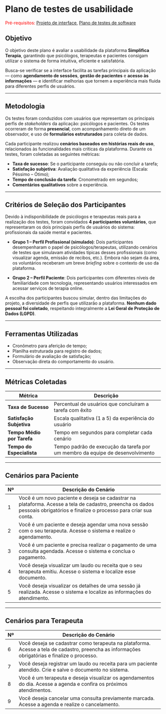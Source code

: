 # Plano de testes de usabilidade

<span style="color:red">Pré-requisitos: <a href="04-Projeto-interface.md"> Projeto de interface</a></span>, <a href="07-Plano-testes-software.md"> Plano de testes de software</a>

##  Objetivo

O objetivo deste plano é avaliar a usabilidade da plataforma **Simplifica Terapia**, garantindo que psicólogos, terapeutas e pacientes consigam utilizar o sistema de forma intuitiva, eficiente e satisfatória.

Busca-se verificar se a interface facilita as tarefas principais da aplicação — como **agendamento de sessões**, **gestão de pacientes** e **acesso às informações** — e identificar melhorias que tornem a experiência mais fluida para diferentes perfis de usuários.

---

##  Metodologia

Os testes foram conduzidos com usuários que representam os principais perfis de *stakeholders* da aplicação: psicólogos e pacientes. Os testes ocorreram de forma **presencial**, com acompanhamento direto de um observador, e uso de **formulários estruturados** para coleta de dados.

Cada participante realizou **cenários baseados em histórias reais de uso**, relacionados às funcionalidades mais críticas da plataforma. Durante os testes, foram coletadas as seguintes métricas:

- **Taxa de sucesso**: Se o participante conseguiu ou não concluir a tarefa;
- **Satisfação subjetiva**: Avaliação qualitativa da experiência (Escala: Péssimo – Ótimo);
- **Tempo de conclusão da tarefa**: Cronometrado em segundos;
- **Comentários qualitativos** sobre a experiência.

---

##  Critérios de Seleção dos Participantes

Devido à indisponibilidade de psicólogos e terapeutas reais para a realização dos testes, foram convidados **4 participantes voluntários**, que representaram os dois principais perfis de usuários do sistema: profissionais da saúde mental e pacientes.

- **Grupo 1 – Perfil Profissional (simulado)**: Dois participantes desempenharam o papel de psicólogos/terapeutas, utilizando cenários de testes que simulavam atividades típicas desses profissionais (como visualizar agenda, emissão de recibos, etc.). Embora não sejam da área, os voluntários receberam um breve *briefing* sobre o contexto de uso da plataforma.

- **Grupo 2 – Perfil Paciente**: Dois participantes com diferentes níveis de familiaridade com tecnologia, representando usuários interessados em acessar serviços de terapia online.

A escolha dos participantes buscou simular, dentro das limitações do projeto, a diversidade de perfis que utilizarão a plataforma. **Nenhum dado pessoal foi coletado**, respeitando integralmente a **Lei Geral de Proteção de Dados (LGPD)**.

---

##  Ferramentas Utilizadas

- Cronômetro para aferição de tempo;
- Planilha estruturada para registro de dados;
- Formulário de avaliação de satisfação;
- Observação direta do comportamento do usuário.

---

##  Métricas Coletadas

| Métrica               | Descrição                                                                 |
|-----------------------|---------------------------------------------------------------------------|
| **Taxa de Sucesso**   | Percentual de usuários que concluíram a tarefa com êxito                  |
| **Satisfação Subjetiva** | Escala qualitativa (1 a 5) da experiência do usuário                      |
| **Tempo Médio por Tarefa** | Tempo em segundos para completar cada cenário                        |
| **Tempo do Especialista** | Tempo padrão de execução da tarefa por um membro da equipe de desenvolvimento |

---

##  Cenários para Paciente

| Nº | Descrição do Cenário |
|----|------------------------|
| 1  | Você é um novo paciente e deseja se cadastrar na plataforma. Acesse a tela de cadastro, preencha os dados pessoais obrigatórios e finalize o processo para criar sua conta. |
| 2  | Você é um paciente e deseja agendar uma nova sessão com o seu terapeuta. Acesse o sistema e realize o agendamento. |
| 3  | Você é um paciente e precisa realizar o pagamento de uma consulta agendada. Acesse o sistema e conclua o pagamento. |
| 4  | Você deseja visualizar um laudo ou receita que o seu terapeuta emitiu. Acesse o sistema e localize esse documento. |
| 5  | Você deseja visualizar os detalhes de uma sessão já realizada. Acesse o sistema e localize as informações do atendimento. |


---

##  Cenários para Terapeuta

| Nº | Descrição do Cenário |
|----|------------------------|
| 6  | Você deseja se cadastrar como terapeuta na plataforma. Acesse a tela de cadastro, preencha as informações obrigatórias e finalize o processo.|
| 7  | Você deseja registrar um laudo ou receita para um paciente atendido. Crie e salve o documento no sistema. |
| 8  | Você é um terapeuta e deseja visualizar os agendamentos do dia. Acesse a agenda e confira os próximos atendimentos. |
| 9  | Você deseja cancelar uma consulta previamente marcada. Acesse a agenda e realize o cancelamento. |



